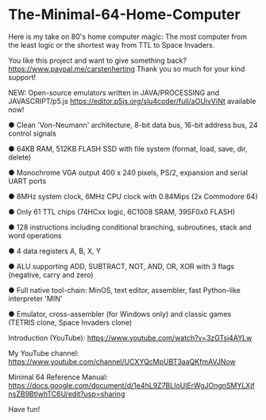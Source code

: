 # The-Minimal-64-Home-Computer

Here is my take on 80's home computer magic: The most computer from the least logic or the shortest way from TTL to Space Invaders.

You like this project and want to give something back? https://www.paypal.me/carstenherting Thank you so much for your kind support!

NEW: Open-source emulators written in JAVA/PROCESSING and JAVASCRIPT/p5.js https://editor.p5js.org/slu4coder/full/aOUivViNt available now!

● Clean 'Von-Neumann' architecture, 8-bit data bus, 16-bit address bus, 24 control signals

● 64KB RAM, 512KB FLASH SSD with file system (format, load, save, dir, delete)

● Monochrome VGA output 400 x 240 pixels, PS/2, expansion and serial UART ports

● 8MHz system clock, 6MHz CPU clock with 0.84Mips (2x Commodore 64)

● Only 61 TTL chips (74HCxx logic, 6C1008 SRAM, 39SF0x0 FLASH)

● 128 instructions including conditional branching, subroutines, stack and word operations

● 4 data registers A, B, X, Y

● ALU supporting ADD, SUBTRACT, NOT, AND, OR, XOR with 3 flags (negative, carry and zero)

● Full native tool-chain: MinOS, text editor, assembler, fast Python-like interpreter 'MIN'

● Emulator, cross-assembler (for Windows only) and classic games (TETRIS clone, Space Invaders clone)
  
Introduction (YouTube): https://www.youtube.com/watch?v=3zGTsi4AYLw

My YouTube channel: https://www.youtube.com/channel/UCXYQcMpUBT3aaQKfmAVJNow

Minimal 64 Reference Manual: https://docs.google.com/document/d/1e4hL9Z7BLIoUlErWgJOngnSMYLXjfnsZB9BtlwhTC6U/edit?usp=sharing

Have fun!
